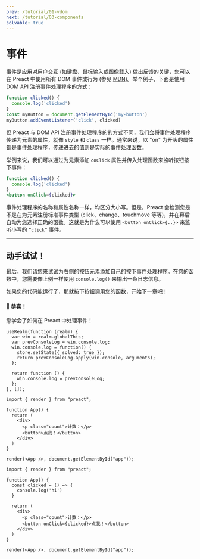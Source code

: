 ```yaml
---
prev: /tutorial/01-vdom
next: /tutorial/03-components
solvable: true
---
```


# 事件

事件是应用对用户交互 (如键盘、鼠标输入或图像载入) 做出反馈的关键，您可以在 Preact 中使用所有 DOM 事件或行为 (参见 [MDN])。举个例子，下面是使用 DOM API 注册事件处理程序的方式：

```js
function clicked() {
  console.log('clicked')
}
const myButton = document.getElementById('my-button')
myButton.addEventListener('click', clicked)
```

但 Preact 与 DOM API 注册事件处理程序的的方式不同，我们会将事件处理程序传递为元素的属性，就像 `style` 和 `class` 一样。通常来说，以 "on" 为开头的属性都是事件处理程序，传递进去的值则是实际的事件处理函数。

举例来说，我们可以通过为元素添加 `onClick` 属性并传入处理函数来监听按钮按下事件：

```jsx
function clicked() {
  console.log('clicked')
}
<button onClick={clicked}>
```

事件处理程序的名称和属性名称一样，均区分大小写。但是，Preact 会检测您是不是在为元素注册标准事件类型 (click、change、touchmove 等等)，并在幕后自动为您选择正确的函数。这就是为什么可以使用 `<button onClick={..}>` 来监听小写的 `“click”` 事件。

---

## 动手试试！

最后，我们请您来试试为右侧的按钮元素添加自己的按下事件处理程序。在您的函数中，您需要像上例一样使用 `console.log()` 来输出一条日志信息。

如果您的代码能运行了，那就按下按钮调用您的函数，开始下一章吧！

<solution>
  <h4>🎉 恭喜！</h4>
  <p>您学会了如何在 Preact 中处理事件！</p>
</solution>


```js:setup
useRealm(function (realm) {
  var win = realm.globalThis;
  var prevConsoleLog = win.console.log;
  win.console.log = function() {
    store.setState({ solved: true });
    return prevConsoleLog.apply(win.console, arguments);
  };

  return function () {
    win.console.log = prevConsoleLog;
  };
}, []);
```


```jsx:repl-initial
import { render } from "preact";

function App() {
  return (
    <div>
      <p class="count">计数：</p>
      <button>点我！</button>
    </div>
  )
}

render(<App />, document.getElementById("app"));
```

```jsx:repl-final
import { render } from "preact";

function App() {
  const clicked = () => {
    console.log('hi')
  }

  return (
    <div>
      <p class="count">计数：</p>
      <button onClick={clicked}>点我！</button>
    </div>
  )
}

render(<App />, document.getElementById("app"));
```

[MDN]: https://developer.mozilla.org/zh-CN/docs/Learn/JavaScript/Building_blocks/Events
